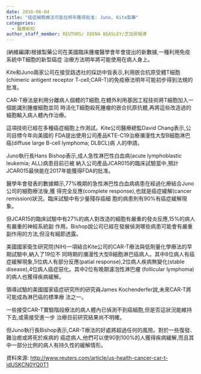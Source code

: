 ```yaml
---
date: 2016-06-04
title: "癌症細胞療法可能在明年獲得批准: Juno, Kite製藥"
categories:
  - 醫療新知
author_staff_member: REUTURS/ DEENA BEASLEY/芝加哥報導
---
```


(納維編譯)根據製藥公司在美國臨床腫瘤醫學會年會提出的新數據,一種利用免疫系統中T細胞的新型癌症
治療方法明年將可能使用在病人身上。  

Kite和Juno兩家公司在接受路透社的採訪中皆表示,利用嵌合抗原受體T細胞(chimeric antigent receptor
T-cell;CAR-T)的免疫療法明年可能初步得到法規的批准。  

CAR-T療法是利用分離病人個體的T細胞,在體外利用基因工程技術將T細胞加入一個能識別腫瘤細胞並同
時活化T細胞殺死腫瘤的嵌合抗原抗體,再將這些改造過的細胞輸入病人體內作治療。  

這項技術已經在多種癌症細胞上作測試。Kite公司醫療總監David Chang表示,公司目標今年向美國的
FDA提出使用公司產品KTE-C19治療瀰漫性大型B細胞淋巴癌(diffuse large B-cell lymphoma; DLBCL)病
人的申請。  

Juno執行長Hans Bishop表示,成人急性淋巴性白血病(acute lymphoblastic leukemia; ALL)病患目前已被
納入公司產品JCAR015的臨床試驗當中,預計JCAR015最快能在2017年能獲得FDA的批准。  

醫學年會發表的數據顯示,77%晚期的急性淋巴性白血病病患在經過化療結合Juno公司的細胞療法後,獲
得完全反應(complete response),也就是癌症緩解(cancer remission)狀況。臨床試驗中有少量殘存癌細
胞的病患則有90%有癌症緩解現象。  

但JCAR15的臨床試驗中有27%的病人對改造的細胞有嚴重的發炎反應,15%的病人有嚴重的神經系統副
作用。Bishop說公司已經在發展偵測哪些病患可能會有嚴重副作用的方法,但沒有細節透露。  

美國國家衛生研究院(NIH)一項結合Kite公司的CAR-T療法與低劑量化學療法的早期試驗中,納入了19位不
同時期的瀰漫性大型B細胞淋巴癌病人。其中8位病人有癌症緩解現象,5位病人有部分反應(patial
response),2位病人疾病無變化(stable disease),4位病人癌症惡化。其中2位有晚期濾泡性淋巴瘤
(follicular lymphoma)的病人也獲得疾病緩解。  

領導試驗的美國國家癌症研究所的研究員James Kochenderfer說,未來CAR-T將可能成為淋巴癌的標準療
法之一。  

一些接受CAR-T實驗階段療法的病人體內已偵測不到癌細胞,但是否這狀況能維持下去,或需接受進一步
治療目前研究結果尚不明確。  

但Juno執行長Bishop表示,CAR-T療法的好處將超過任何的風險。對於一些復發、難治癒或將死於疾病的
癌症病人,他們可以使90到100%的人獲得疾病緩解,而且其中一部分比例的病人有持久性的緩解情形。  

資料來源: <http://www.reuters.com/article/us-health-cancer-car-t-idUSKCN0YQ0T1>
